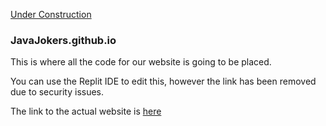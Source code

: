 [Under Construction](/assets/underconstruction.jpg)

### JavaJokers.github.io

This is where all the code for our website is going to be placed.  

You can use the Replit IDE to edit this, however the link has been removed due to security issues.

The link to the actual website is [here](https://javajokers.github.io)
